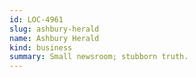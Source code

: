 ```yaml
---
id: LOC-4961
slug: ashbury-herald
name: Ashbury Herald
kind: business
summary: Small newsroom; stubborn truth.
---
```

